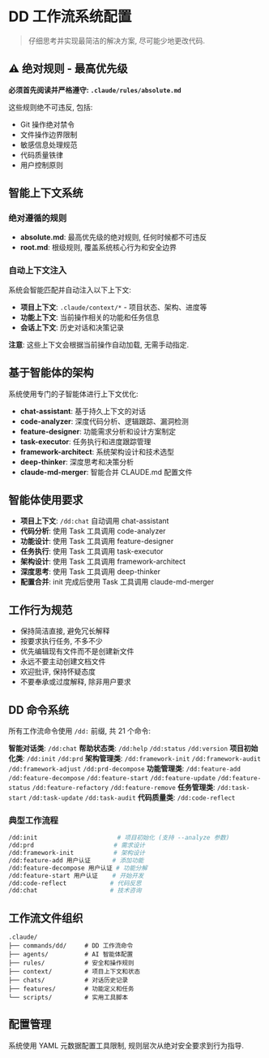 # DD 工作流系统配置

> 仔细思考并实现最简洁的解决方案, 尽可能少地更改代码.

## ⚠️ 绝对规则 - 最高优先级

**必须首先阅读并严格遵守: `.claude/rules/absolute.md`**

这些规则绝不可违反, 包括:

- Git 操作绝对禁令
- 文件操作边界限制
- 敏感信息处理规范
- 代码质量铁律
- 用户控制原则

## 智能上下文系统

### 绝对遵循的规则

- **absolute.md**: 最高优先级的绝对规则, 任何时候都不可违反
- **root.md**: 根级规则, 覆盖系统核心行为和安全边界

### 自动上下文注入

系统会智能匹配并自动注入以下上下文:

- **项目上下文**: `.claude/context/*` - 项目状态、架构、进度等
- **功能上下文**: 当前操作相关的功能和任务信息
- **会话上下文**: 历史对话和决策记录

**注意**: 这些上下文会根据当前操作自动加载, 无需手动指定.

## 基于智能体的架构

系统使用专门的子智能体进行上下文优化:

- **chat-assistant**: 基于持久上下文的对话
- **code-analyzer**: 深度代码分析、逻辑跟踪、漏洞检测
- **feature-designer**: 功能需求分析和设计方案制定
- **task-executor**: 任务执行和进度跟踪管理
- **framework-architect**: 系统架构设计和技术选型
- **deep-thinker**: 深度思考和决策分析
- **claude-md-merger**: 智能合并 CLAUDE.md 配置文件

## 智能体使用要求

- **项目上下文**: `/dd:chat` 自动调用 chat-assistant
- **代码分析**: 使用 Task 工具调用 code-analyzer
- **功能设计**: 使用 Task 工具调用 feature-designer
- **任务执行**: 使用 Task 工具调用 task-executor
- **架构设计**: 使用 Task 工具调用 framework-architect
- **深度思考**: 使用 Task 工具调用 deep-thinker
- **配置合并**: init 完成后使用 Task 工具调用 claude-md-merger

## 工作行为规范

- 保持简洁直接, 避免冗长解释
- 按要求执行任务, 不多不少
- 优先编辑现有文件而不是创建新文件
- 永远不要主动创建文档文件
- 欢迎批评, 保持怀疑态度
- 不要奉承或过度解释, 除非用户要求

## DD 命令系统

所有工作流命令使用 `/dd:` 前缀, 共 21 个命令:

**智能对话类**: `/dd:chat`
**帮助状态类**: `/dd:help` `/dd:status` `/dd:version`
**项目初始化类**: `/dd:init` `/dd:prd`
**架构管理类**: `/dd:framework-init` `/dd:framework-audit` `/dd:framework-adjust` `/dd:prd-decompose`
**功能管理类**: `/dd:feature-add` `/dd:feature-decompose` `/dd:feature-start` `/dd:feature-update` `/dd:feature-status` `/dd:feature-refactory` `/dd:feature-remove`
**任务管理类**: `/dd:task-start` `/dd:task-update` `/dd:task-audit`
**代码质量类**: `/dd:code-reflect`

### 典型工作流程

```bash
/dd:init                      # 项目初始化 (支持 --analyze 参数)
/dd:prd                      # 需求设计
/dd:framework-init           # 架构设计
/dd:feature-add 用户认证      # 添加功能
/dd:feature-decompose 用户认证 # 功能分解
/dd:feature-start 用户认证    # 开始开发
/dd:code-reflect            # 代码反思
/dd:chat                    # 技术咨询
```

## 工作流文件组织

```
.claude/
├── commands/dd/     # DD 工作流命令
├── agents/          # AI 智能体配置
├── rules/           # 安全和操作规则
├── context/         # 项目上下文和状态
├── chats/           # 对话历史记录
├── features/        # 功能定义和任务
└── scripts/         # 实用工具脚本
```

## 配置管理

系统使用 YAML 元数据配置工具限制, 规则层次从绝对安全要求到行为指导.
